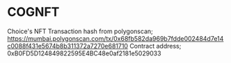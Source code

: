 # COGNFT
Choice's NFT
Transaction hash from polygonscan; https://mumbai.polygonscan.com/tx/0x68fb582da969b7fdde002484d7e14c0088f431e5674b8b311372a7270e681710
Contract address; 0xB0FD5D124849822595E4BC48e0af2181e5029033

